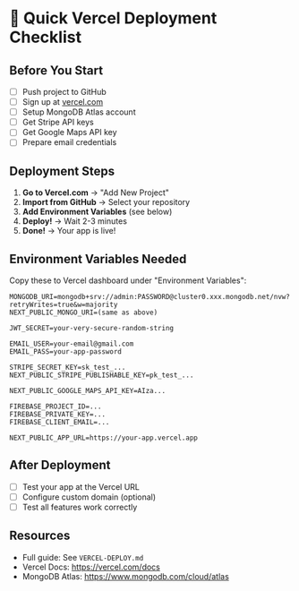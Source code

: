 # 🚀 Quick Vercel Deployment Checklist

## Before You Start

- [ ] Push project to GitHub
- [ ] Sign up at [vercel.com](https://vercel.com)
- [ ] Setup MongoDB Atlas account
- [ ] Get Stripe API keys
- [ ] Get Google Maps API key
- [ ] Prepare email credentials

## Deployment Steps

1. **Go to Vercel.com** → "Add New Project"
2. **Import from GitHub** → Select your repository
3. **Add Environment Variables** (see below)
4. **Deploy!** → Wait 2-3 minutes
5. **Done!** → Your app is live!

## Environment Variables Needed

Copy these to Vercel dashboard under "Environment Variables":

```
MONGODB_URI=mongodb+srv://admin:PASSWORD@cluster0.xxx.mongodb.net/nvw?retryWrites=true&w=majority
NEXT_PUBLIC_MONGO_URI=(same as above)

JWT_SECRET=your-very-secure-random-string

EMAIL_USER=your-email@gmail.com
EMAIL_PASS=your-app-password

STRIPE_SECRET_KEY=sk_test_...
NEXT_PUBLIC_STRIPE_PUBLISHABLE_KEY=pk_test_...

NEXT_PUBLIC_GOOGLE_MAPS_API_KEY=AIza...

FIREBASE_PROJECT_ID=...
FIREBASE_PRIVATE_KEY=...
FIREBASE_CLIENT_EMAIL=...

NEXT_PUBLIC_APP_URL=https://your-app.vercel.app
```

## After Deployment

- [ ] Test your app at the Vercel URL
- [ ] Configure custom domain (optional)
- [ ] Test all features work correctly

## Resources

- Full guide: See `VERCEL-DEPLOY.md`
- Vercel Docs: https://vercel.com/docs
- MongoDB Atlas: https://www.mongodb.com/cloud/atlas

